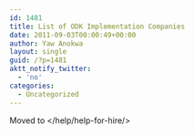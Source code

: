 ```yaml
---
id: 1481
title: List of ODK Implementation Companies
date: 2011-09-03T00:00:49+00:00
author: Yaw Anokwa
layout: single
guid: /?p=1481
aktt_notify_twitter:
  - 'no'
categories:
  - Uncategorized
---
```

Moved to </help/help-for-hire/>
